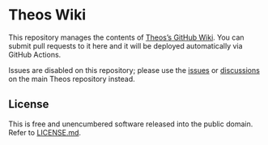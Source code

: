 # Theos Wiki
This repository manages the contents of [Theos’s GitHub Wiki](https://github.com/theos/theos/wiki). You can submit pull requests to it here and it will be deployed automatically via GitHub Actions.

Issues are disabled on this repository; please use the [issues](https://github.com/theos/theos/issues) or [discussions](https://github.com/theos/theos/discussions) on the main Theos repository instead.

## License
This is free and unencumbered software released into the public domain. Refer to [LICENSE.md](LICENSE.md).
